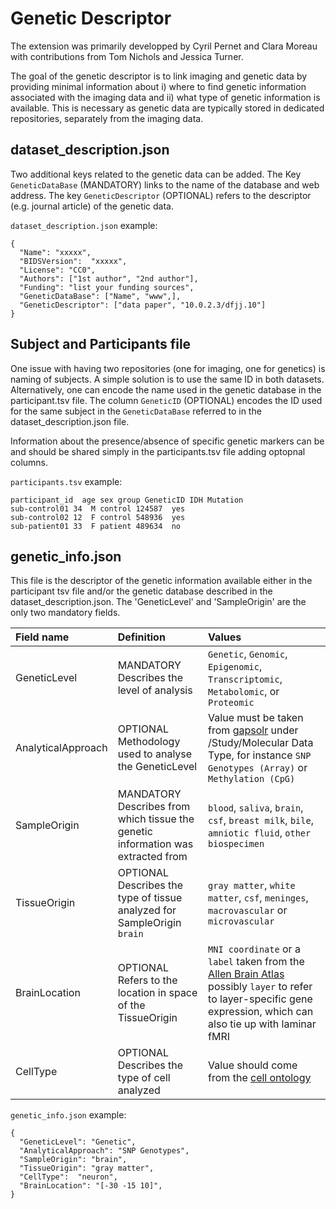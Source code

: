 # Genetic Descriptor

The extension was primarily developped by Cyril Pernet and Clara Moreau with contributions from Tom Nichols and Jessica Turner.

The goal of the genetic descriptor is to link imaging and genetic data by providing minimal information about i) where to find genetic information associated with the imaging data and ii) what type of genetic information is available. This is necessary as genetic data are typically stored in dedicated repositories, separately from the imaging data.

## dataset_description.json

Two additional keys related to the genetic data can be added. The Key `GeneticDataBase` (MANDATORY) links to the name of the database and web address. The key `GeneticDescriptor` (OPTIONAL) refers to the descriptor (e.g. journal article) of the genetic data.

`dataset_description.json` example:

    {
      "Name": "xxxxx",
      "BIDSVersion":  "xxxxx",
      "License": "CC0",
      "Authors": ["1st author", "2nd author"],
      "Funding": "list your funding sources",
      "GeneticDataBase": ["Name", "www",],
      "GeneticDescriptor": ["data paper", "10.0.2.3/dfjj.10"]
    }

## Subject and Participants file

One issue with having two repositories (one for imaging, one for genetics) is naming of subjects. A simple solution is to use the same ID in both datasets. Alternatively, one can encode the name used in the genetic database in the participant.tsv file. The column `GeneticID` (OPTIONAL) encodes the ID used for the same subject in the `GeneticDataBase` referred to in the dataset_description.json file.

Information about the presence/absence of specific genetic markers can be and should be shared simply in the participants.tsv file adding optopnal columns.

`participants.tsv` example:

```Text
participant_id  age sex group GeneticID	IDH Mutation
sub-control01 34  M control 124587	yes
sub-control02 12  F control 548936	yes
sub-patient01 33  F patient 489634	no
```

## genetic_info.json

This file is the descriptor of the genetic information available either in the participant tsv file and/or the genetic database described in the dataset_description.json. The 'GeneticLevel' and 'SampleOrigin' are the only two mandatory fields.

| Field name         | Definition                                                                       | Values                                                                                                                                                                                                                                                                                                                              |
| :----------------- | :------------------------------------------------------------------------------- | :---------------------------------------------------------------------------------------------------------------------------------------------------------------------------------------------------------------------------------------------------------------------------------------------------------------------------------- |
| GeneticLevel       | MANDATORY Describes the level of analysis                                        | `Genetic`, `Genomic`, `Epigenomic`, `Transcriptomic`, `Metabolomic`, or `Proteomic`                                                                                                                                                                                                                                                 |
| AnalyticalApproach | OPTIONAL Methodology used to analyse the GeneticLevel                            | Value must be taken from [gapsolr](https://www.ncbi.nlm.nih.gov/projects/gapsolr/facets.html) under /Study/Molecular Data Type, for instance `SNP Genotypes (Array)` or `Methylation (CpG)`                                                                                                                                         |
| SampleOrigin       | MANDATORY Describes from which tissue the genetic information was extracted from | `blood`, `saliva`, `brain`, `csf`, `breast milk`, `bile`, `amniotic fluid`, `other biospecimen`                                                                                                                                                                                                                                     |
| TissueOrigin       | OPTIONAL Describes the type of tissue analyzed for SampleOrigin `brain`          | `gray matter`, `white matter`, `csf`, `meninges`, `macrovascular` or `microvascular`                                                                                                                                                                                                                                                |
| BrainLocation      | OPTIONAL Refers to the location in space of the TissueOrigin                     | `MNI coordinate` or a `label` taken from the [Allen Brain Atlas](http://atlas.brain-map.org/atlas?atlas=265297125#atlas=265297125&plate=112360888&structure=4392&x=40348.15104166667&y=46928.75&zoom=-7&resolution=206.60&z=3) possibly `layer` to refer to layer-specific gene expression, which can also tie up with laminar fMRI |
| CellType           | OPTIONAL Describes the type of cell analyzed                                     | Value should come from the [cell ontology](http://obofoundry.org/ontology/cl.html)                                                                                                                                                                                                                                                  |

`genetic_info.json` example:

    {
      "GeneticLevel": "Genetic",
      "AnalyticalApproach": "SNP Genotypes",
      "SampleOrigin": "brain",
      "TissueOrigin": "gray matter",
      "CellType":  "neuron",
      "BrainLocation": "[-30 -15 10]",
    }
